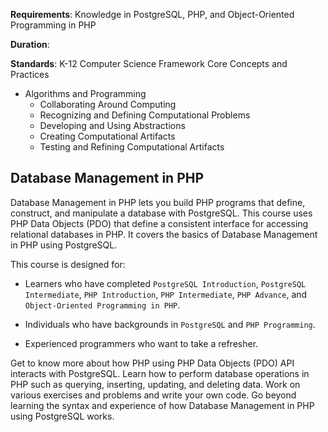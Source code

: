 **Requirements**: Knowledge in PostgreSQL, PHP, and Object-Oriented Programming in PHP 

**Duration**:

**Standards**: K-12 Computer Science Framework Core Concepts and Practices
* Algorithms and Programming
    - Collaborating Around Computing
    - Recognizing and Defining Computational Problems
    - Developing and Using Abstractions
    - Creating Computational Artifacts
    - Testing and Refining Computational Artifacts

## Database Management in PHP

Database Management in PHP lets you build PHP programs that define, construct, and manipulate a database with PostgreSQL. This course uses PHP Data Objects (PDO) that define a consistent interface for accessing relational databases in PHP. It covers the basics of Database Management in PHP using PostgreSQL.

This course is designed for:

* Learners who have completed `PostgreSQL Introduction`, `PostgreSQL Intermediate`, `PHP Introduction`, `PHP Intermediate`, `PHP Advance`, and `Object-Oriented Programming in PHP`.

* Individuals who have backgrounds in `PostgreSQL` and `PHP Programming`.

* Experienced programmers who want to take a refresher.

Get to know more about how PHP using PHP Data Objects (PDO) API interacts with PostgreSQL. Learn how to perform database operations in PHP such as querying, inserting, updating, and deleting data. Work on various exercises and problems and write your own code. Go beyond learning the syntax and experience of how Database Management in PHP using PostgreSQL works.
